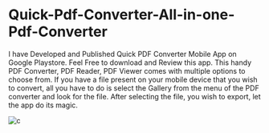 # Quick-Pdf-Converter-All-in-one-Pdf-Converter
I have Developed and Published Quick PDF Converter Mobile App on Google Playstore. Feel Free to download and Review this app.
This handy PDF Converter, PDF Reader, PDF Viewer comes with multiple options to choose from. If you have a file present on your mobile device that you wish to convert, all you have to do is select the Gallery from the menu of the PDF converter and look for the file. After selecting the file, you wish to export, let the app do its magic.

![c](https://user-images.githubusercontent.com/91358909/137578482-d7bbb267-c200-41c4-ae29-e05ea369a0e4.jpg)
